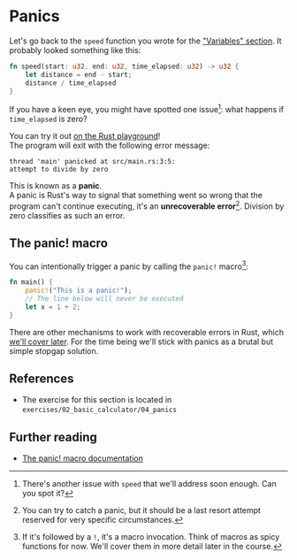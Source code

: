 # Panics

Let's go back to the `speed` function you wrote for the ["Variables" section](02_variables.md).
It probably looked something like this:

```rust
fn speed(start: u32, end: u32, time_elapsed: u32) -> u32 {
    let distance = end - start;
    distance / time_elapsed
}
```

If you have a keen eye, you might have spotted one issue[^one]: what happens if `time_elapsed` is zero?

You can try it
out [on the Rust playground](https://play.rust-lang.org/?version=stable&mode=debug&edition=2021&gist=36e5ddbe3b3f741dfa9f74c956622bac)!\
The program will exit with the following error message:

```text
thread 'main' panicked at src/main.rs:3:5:
attempt to divide by zero
```

This is known as a **panic**.\
A panic is Rust's way to signal that something went so wrong that
the program can't continue executing, it's an **unrecoverable error**[^catching]. Division by zero classifies as such an
error.

## The panic! macro

You can intentionally trigger a panic by calling the `panic!` macro[^macro]:

```rust
fn main() {
    panic!("This is a panic!");
    // The line below will never be executed
    let x = 1 + 2;
}
```

There are other mechanisms to work with recoverable errors in Rust, which [we'll cover later](../05_ticket_v2/06_fallibility.md).
For the time being we'll stick with panics as a brutal but simple stopgap solution.

## References

- The exercise for this section is located in `exercises/02_basic_calculator/04_panics`

## Further reading

- [The panic! macro documentation](https://doc.rust-lang.org/std/macro.panic.html)

[^one]: There's another issue with `speed` that we'll address soon enough. Can you spot it?

[^catching]: You can try to catch a panic, but it should be a last resort attempt reserved for very specific
circumstances.

[^macro]: If it's followed by a `!`, it's a macro invocation. Think of macros as spicy functions for now. We'll
cover them in more detail later in the course.
